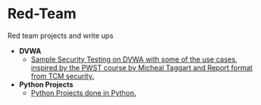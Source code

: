 # Red-Team
Red team projects and write ups

- <b>DVWA</b>
    - [Sample Security Testing on DVWA with some of the use cases, inspired by the PWST course by Micheal Taggart and Report format from TCM security.](https://github.com/kairos-diem/Red-Team/tree/main/DVWA)
- <b>Python Projects</b>
    - [Python Projects done in Python.](https://github.com/kairos-diem/Red-Team/tree/main/Python_Projects)
